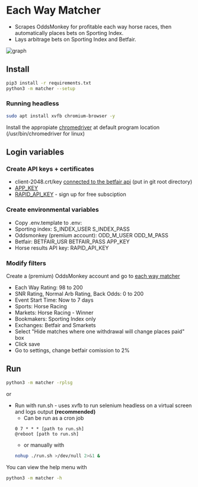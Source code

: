 # Each Way Matcher

- Scrapes OddsMonkey for profitable each way horse races, then automatically
  places bets on
  Sporting Index.
- Lays arbitrage bets on Sporting Index and Betfair.

![graph](https://tom-pollak.github.io/each-way-matcher/balance.png)

## Install

```bash
pip3 install -r requirements.txt
python3 -m matcher --setup
```

### Running headless

```bash
sudo apt install xvfb chromium-browser -y
```

Install the appropiate [chromedriver](https://chromedriver.chromium.org/downloads)
at default program location (/usr/bin/chromedriver for linux)

## Login variables

### Create API keys + certificates

- client-2048.crt/key [connected to the betfair api](<https://docs.developer.betfair.com/display/1smk3cen4v3lu3yomq5qye0ni/Non-Interactive+%28bot%29+login#Non-Interactive(bot)login-LinkingtheCertificatetoYourBetfairAccount>) (put in git root directory)
- [APP_KEY](https://support.developer.betfair.com/hc/en-us/articles/115003864651-How-do-I-get-started-)
- [RAPID_API_KEY](https://rapidapi.com/ortegalex/api/horse-racing/) - sign up for free subsciption

### Create environmental variables

- Copy .env.template to .env:
- Sporting index: S_INDEX_USER S_INDEX_PASS
- Oddsmonkey (premium account): ODD_M_USER ODD_M_PASS
- Betfair: BETFAIR_USR BETFAIR_PASS APP_KEY
- Horse results API key: RAPID_API_KEY

### Modify filters

Create a (premium) OddsMonkey account and go to [each way matcher](https://www.oddsmonkey.com/Tools/Matchers/EachwayMatcher.aspx)

- Each Way Rating: 98 to 200
- SNR Rating, Normal Arb Rating, Back Odds: 0 to 200
- Event Start Time: Now to 7 days
- Sports: Horse Racing
- Markets: Horse Racing - Winner
- Bookmakers: Sporting Index only
- Exchanges: Betfair and Smarkets
- Select "Hide matches where one withdrawal will change places paid" box
- Click save
- Go to settings, change betfair comission to 2%

## Run

```bash
python3 -m matcher -rplsg
```

or

- Run with run.sh - uses xvfb to run selenium headless on a virtual screen and
  logs output **(recommended)**
  - Can be run as a cron job
  ```
  0 7 * * * [path to run.sh]
  @reboot [path to run.sh]
  ```
  - or manually with
  ```bash
  nohup ./run.sh >/dev/null 2>&1 &
  ```

You can view the help menu with

```bash
python3 -m matcher -h
```
